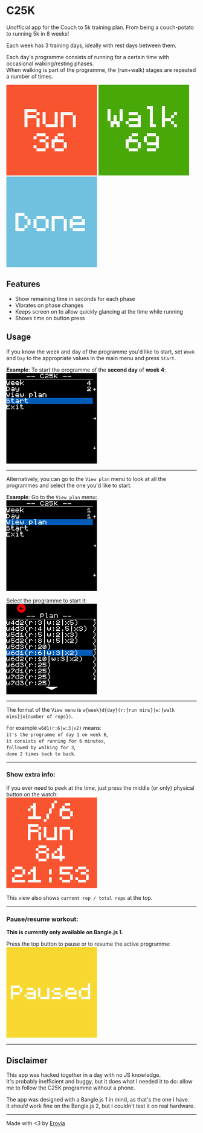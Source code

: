 # C25K

Unofficial app for the Couch to 5k training plan.
From being a couch-potato to running 5k in 8 weeks!

Each week has 3 training days, ideally with rest days between them.

Each day's programme consists of running for a certain time with occasional walking/resting phases.  
When walking is part of the programme, the (run+walk) stages are repeated a number of times.  

![](c25k-scrn1.png)
![](c25k-scrn2.png)
![](c25k-scrn3.png)

## Features

- Show remaining time in seconds for each phase  
- Vibrates on phase changes  
- Keeps screen on to allow quickly glancing at the time while running
- Shows time on button press  

## Usage

If you know the week and day of the programme you'd like to start, set `Week` and `Day` to the appropriate values in the main menu and press `Start`.

**Example**:
To start the programme of the **second day** of **week 4**:  
![](c25k-scrn4.png)

---

Alternatively, you can go to the `View plan` menu to look at all the programmes and select the one you'd like to start.

**Example**:
Go to the `View plan` menu:  
![](c25k-scrn5.png)

Select the programme to start it:  
![](c25k-scrn6.png)

---

The format of the `View menu` is `w{week}d{day}(r:{run mins}|w:{walk mins}|x{number of reps})`.  

For example `w6d1(r:6|w:3|x2)` means:  
`it's the programme of day 1 on week 6`,  
`it consists of running for 6 minutes`,  
`followed by walking for 3`,  
`done 2 times back to back`.  

---

### Show extra info:

If you ever need to peek at the time, just press the middle (or only) physical button on the watch:  
![](c25k-scrn7.png)

This view also shows `current rep / total reps` at the top.  

---

### Pause/resume workout:

**This is currently only available on Bangle.js 1.**

Press the top button to pause or to resume the active programme:  
![](c25k-scrn8.png)

---

## Disclaimer

This app was hacked together in a day with no JS knowledge.  
It's probably inefficient and buggy, but it does what I needed it to do: allow me to follow the C25K programme without a phone.

The app was designed with a Bangle.js 1 in mind, as that's the one I have.  
It *should* work fine on the Bangle.js 2, but I couldn't test it on real hardware.  

---

Made with <3 by [Erovia](https://github.com/Erovia/BangleApps/tree/c25k)
